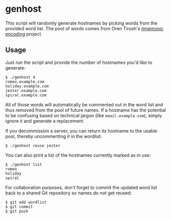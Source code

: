 # genhost

This script will randomly generate hostnames by picking words from the provided
word list. The pool of words comes from Oren Tirosh's [mnemonic encoding][]
project.

[mnemonic encoding]:
  http://web.archive.org/web/20090918202746/http://tothink.com/mnemonic/wordlist.html

## Usage

Just run the script and provide the number of hostnames you'd like to generate:

    $ ./genhost 4
    romeo.example.com
    holiday.example.com
    jester.example.com
    spiral.example.com

All of those words will automatically be commented out in the word list and thus
removed from the pool of future names. If a hostname has the potential to be
confusing based on technical jargon (like `email.example.com`), simply ignore it
and generate a replacement.

If you decommission a server, you can return its hostname to the usable pool,
thereby uncommenting it in the wordlist:

    $ ./genhost reuse jester

You can also print a list of the hostnames currently marked as in use:

    $ ./genhost list
    romeo
    holiday
    spiral

For collaboration purposes, don't forget to commit the updated word list back to
a shared Git repository so names do not get reused:

    $ git add wordlist
    $ git commit
    $ git push
